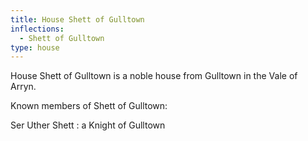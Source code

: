 ```yaml
---
title: House Shett of Gulltown
inflections:
  - Shett of Gulltown
type: house
---
```


House Shett of Gulltown is a noble house from Gulltown in the Vale of Arryn.

Known members of Shett of Gulltown:

Ser Uther Shett : a Knight of Gulltown


